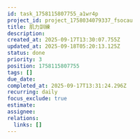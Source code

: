 ```yaml
---
id: task_1758115807755_a1wr4p
project_id: project_1758034079337_fsocau
title: 肌力訓練
description: 
created_at: 2025-09-17T13:30:07.755Z
updated_at: 2025-09-18T05:20:13.125Z
status: done
priority: 3
position: 1758115807755
tags: []
due_date: 
completed_at: 2025-09-17T13:31:24.296Z
recurring: daily
focus_exclude: true
estimate: 
assignee: 
relations:
  links: []
---
```









